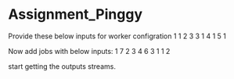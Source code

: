 # Assignment_Pinggy
Provide these below inputs for worker configration
1 1
2 3
3 1
4 1
5 1

Now add jobs with below inputs:
1 7
2 3
4 6
3 1
1 2

start getting the outputs streams.

